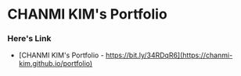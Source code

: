 # CHANMI KIM's Portfolio

### Here's Link

- [CHANMI KIM's Portfolio - https://bit.ly/34RDqR6](https://chanmi-kim.github.io/portfolio)
